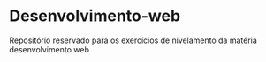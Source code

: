 # Desenvolvimento-web
Repositório reservado para os exercícios de nivelamento da matéria desenvolvimento web
